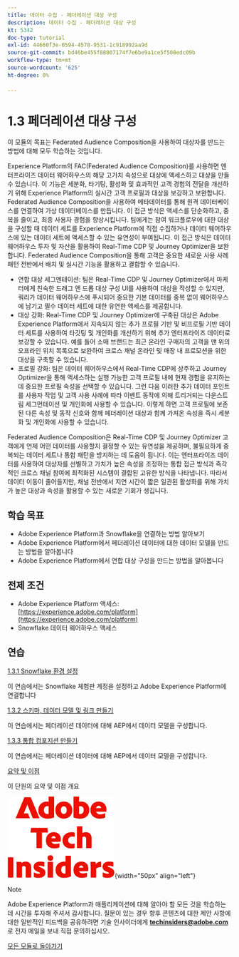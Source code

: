 ```yaml
---
title: 데이터 수집 - 페더레이션 대상 구성
description: 데이터 수집 - 페더레이션 대상 구성
kt: 5342
doc-type: tutorial
exl-id: 44660f3e-0594-4578-9531-1c918992aa9d
source-git-commit: bd46be455f88007174f7e6be9a1ce5f508edc09b
workflow-type: tm+mt
source-wordcount: '625'
ht-degree: 0%

---
```


# 1.3 페더레이션 대상 구성

이 모듈의 목표는 Federated Audience Composition을 사용하여 대상자를 만드는 방법에 대해 모두 학습하는 것입니다.

Experience Platform의 FAC(Federated Audience Composition)를 사용하면 엔터프라이즈 데이터 웨어하우스의 해당 고가치 속성으로 대상에 액세스하고 대상을 만들 수 있습니다. 이 기능은 세분화, 타기팅, 활성화 및 효과적인 고객 경험의 전달을 개선하기 위해 Experience Platform의 실시간 고객 프로필과 대상을 보강하고 보완합니다. Federated Audience Composition을 사용하여 메타데이터를 통해 원격 데이터베이스를 연결하여 가상 데이터베이스를 만듭니다. 이 접근 방식은 액세스를 단순화하고, 중복을 줄이고, 최종 사용자 경험을 향상시킵니다. 팀에게는 참여 워크플로우에 대한 대상을 구성할 때 데이터 세트를 Experience Platform에 직접 수집하거나 데이터 웨어하우스에 있는 데이터 세트에 액세스할 수 있는 유연성이 부여됩니다. 이 접근 방식은 데이터 웨어하우스 투자 및 자산을 활용하여 Real-Time CDP 및 Journey Optimizer을 보완합니다. Federated Audience Composition을 통해 고객은 중요한 새로운 사용 사례 패턴 전반에서 배치 및 실시간 기능을 활용하고 결합할 수 있습니다.

- 연합 대상 세그멘테이션: 팀은 Real-Time CDP 및 Journey Optimizer에서 마케터에게 친숙한 드래그 앤 드롭 대상 구성 UI를 사용하여 대상을 작성할 수 있지만, 쿼리가 데이터 웨어하우스에 푸시되어 중요한 기본 데이터를 중복 없이 웨어하우스에 남기고 필수 데이터 세트에 대한 유연한 액세스를 제공합니다.
- 대상 강화: Real-Time CDP 및 Journey Optimizer에 구축된 대상은 Adobe Experience Platform에서 지속되지 않는 추가 프로필 기반 및 비프로필 기반 데이터 세트를 사용하여 타깃팅 및 개인화를 개선하기 위해 추가 엔터프라이즈 데이터로 보강할 수 있습니다. 예를 들어 소매 브랜드는 최근 온라인 구매자의 고객을 맨 위의 오프라인 위치 목록으로 보완하여 크로스 채널 온라인 및 매장 내 프로모션을 위한 대상을 구축할 수 있습니다.
- 프로필 강화: 팀은 데이터 웨어하우스에서 Real-Time CDP에 상주하고 Journey Optimizer을 통해 액세스하는 실행 가능한 고객 프로필 내에 현재 경험을 유지하는 데 중요한 프로필 속성을 선택할 수 있습니다. 그런 다음 이러한 추가 데이터 포인트를 사용자 작업 및 고객 사용 사례에 따라 이벤트 동작에 의해 트리거되는 다운스트림 세그먼테이션 및 개인화에 사용할 수 있습니다. 이렇게 하면 고객 프로필에 보존된 다른 속성 및 동작 신호와 함께 페더레이션 대상과 함께 가져온 속성을 즉시 세분화 및 개인화에 사용할 수 있습니다.

Federated Audience Composition은 Real-Time CDP 및 Journey Optimizer 고객에게 언제 어떤 데이터를 사용할지 결정할 수 있는 유연성을 제공하며, 불필요하게 중복되는 데이터 세트나 통합 패턴을 방지하는 데 도움이 됩니다. 이는 엔터프라이즈 데이터를 사용하여 대상자를 선별하고 가치가 높은 속성을 조정하는 통합 접근 방식과 즉각적인 크로스 채널 참여에 최적화된 시스템이 결합된 고유한 방식을 나타냅니다. 따라서 데이터 이동이 줄어들지만, 채널 전반에서 지연 시간이 짧은 일관된 활성화를 위해 가치가 높은 대상과 속성을 활용할 수 있는 새로운 기회가 생깁니다.

## 학습 목표

- Adobe Experience Platform과 Snowflake을 연결하는 방법 알아보기
- Adobe Experience Platform에서 페더레이션 데이터에 대한 데이터 모델을 만드는 방법을 알아봅니다
- Adobe Experience Platform에서 연합 대상 구성을 만드는 방법을 알아봅니다

## 전제 조건

- Adobe Experience Platform 액세스: [https://experience.adobe.com/platform](https://experience.adobe.com/platform)
- Snowflake 데이터 웨어하우스 액세스

## 연습

[1.3.1 Snowflake 환경 설정](./ex1.md)

이 연습에서는 Snowflake 체험판 계정을 설정하고 Adobe Experience Platform에 연결합니다

[1.3.2 스키마, 데이터 모델 및 링크 만들기](./ex2.md)

이 연습에서는 페더레이션 데이터에 대해 AEP에서 데이터 모델을 구성합니다.

[1.3.3 통합 컴포지션 만들기](./ex3.md)

이 연습에서는 페더레이션 데이터에 대해 AEP에서 데이터 모델을 구성합니다.

[요약 및 이점](./summary.md)

이 단원의 요약 및 이점 개요

![기술 내부자](./../../../assets/images/techinsiders.png){width="50px" align="left"}

>[!NOTE]
>
>Adobe Experience Platform과 애플리케이션에 대해 알아야 할 모든 것을 학습하는 데 시간을 투자해 주셔서 감사합니다. 질문이 있는 경우 향후 콘텐츠에 대한 제안 사항에 대한 일반적인 피드백을 공유하려면 기술 인사이더에게 **techinsiders@adobe.com**&#x200B;로 전자 메일을 보내 직접 문의하십시오.

[모든 모듈로 돌아가기](../../../overview.md)
